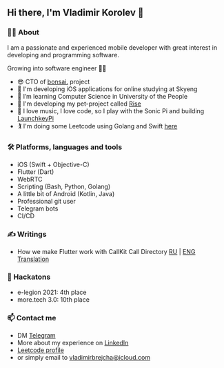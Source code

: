 ## Hi there, I'm Vladimir Korolev 👋

### 🙋‍♂️ About

I am a passionate and experienced mobile developer with great interest in developing and programming software.

Growing into software engineer 💪🏻

- 😎 CTO of [bonsai.](https://github.com/appbonsai) project
- 💎 I'm developing iOS applications for online studying at Skyeng
- 🌱 I’m learning Computer Science in University of the People
- 🦄 I'm developing my pet-project called [Rise](https://github.com/VladimirBrejcha/Rise)
- 🦹 I love music, I love code, so I play with the Sonic Pi and building [LaunchkeyPi](https://github.com/VladimirBrejcha/LaunchkeyPi)
- 🏌️ I'm doing some Leetcode using Golang and Swift [here](https://github.com/VladimirBrejcha/leetcode_solutions)

### 🛠 Platforms, languages and tools
- iOS (Swift + Objective-C)
- Flutter (Dart)
- WebRTC
- Scripting (Bash, Python, Golang)
- A little bit of Android (Kotlin, Java)
- Professional git user
- Telegram bots
- CI/CD

### ✍️ Writings
- How we make Flutter work with CallKit Call Directory [RU](https://habr.com/ru/company/Voximplant/blog/553422/) | [ENG Translation](https://dev.to/imaximova/how-we-make-flutter-work-with-callkit-call-directory-5334)

### 🤺 Hackatons
- e-legion 2021: 4th place
- more.tech 3.0: 10th place

### 📫 Contact me
- DM [Telegram](https://t.me/vladimirbrejcha)
- More about my experience on [LinkedIn](https://www.linkedin.com/in/vladimir-korolev/)
- [Leetcode profile](https://leetcode.com/VladimirBrejcha/)
- or simply email to vladimirbrejcha@icloud.com
